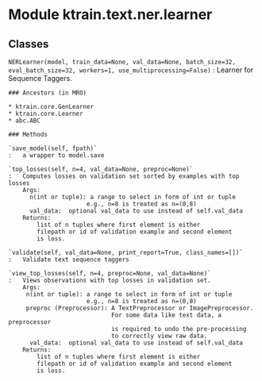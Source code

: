 Module ktrain.text.ner.learner
==============================

Classes
-------

`NERLearner(model, train_data=None, val_data=None, batch_size=32, eval_batch_size=32, workers=1, use_multiprocessing=False)`
:   Learner for Sequence Taggers.

    ### Ancestors (in MRO)

    * ktrain.core.GenLearner
    * ktrain.core.Learner
    * abc.ABC

    ### Methods

    `save_model(self, fpath)`
    :   a wrapper to model.save

    `top_losses(self, n=4, val_data=None, preproc=None)`
    :   Computes losses on validation set sorted by examples with top losses
        Args:
          n(int or tuple): a range to select in form of int or tuple
                          e.g., n=8 is treated as n=(0,8)
          val_data:  optional val_data to use instead of self.val_data
        Returns:
            list of n tuples where first element is either 
            filepath or id of validation example and second element
            is loss.

    `validate(self, val_data=None, print_report=True, class_names=[])`
    :   Validate text sequence taggers

    `view_top_losses(self, n=4, preproc=None, val_data=None)`
    :   Views observations with top losses in validation set.
        Args:
         n(int or tuple): a range to select in form of int or tuple
                          e.g., n=8 is treated as n=(0,8)
         preproc (Preprocessor): A TextPreprocessor or ImagePreprocessor.
                                 For some data like text data, a preprocessor
                                 is required to undo the pre-processing
                                 to correctly view raw data.
          val_data:  optional val_data to use instead of self.val_data
        Returns:
            list of n tuples where first element is either 
            filepath or id of validation example and second element
            is loss.